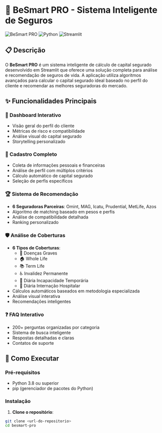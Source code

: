 # 🚀 BeSmart PRO - Sistema Inteligente de Seguros

![BeSmart PRO](https://img.shields.io/badge/Version-1.0.0-blue)
![Python](https://img.shields.io/badge/Python-3.8%2B-green)
![Streamlit](https://img.shields.io/badge/Streamlit-1.28%2B-red)

## 📋 Descrição

O **BeSmart PRO** é um sistema inteligente de cálculo de capital segurado desenvolvido em Streamlit que oferece uma solução completa para análise e recomendação de seguros de vida. A aplicação utiliza algoritmos avançados para calcular o capital segurado ideal baseado no perfil do cliente e recomendar as melhores seguradoras do mercado.

## ✨ Funcionalidades Principais

### 🎯 Dashboard Interativo
- Visão geral do perfil do cliente
- Métricas de risco e compatibilidade
- Análise visual do capital segurado
- Storytelling personalizado

### 👤 Cadastro Completo
- Coleta de informações pessoais e financeiras
- Análise de perfil com múltiplos critérios
- Cálculo automático de capital segurado
- Seleção de perfis específicos

### 🏆 Sistema de Recomendação
- **6 Seguradoras Parceiras**: Omint, MAG, Icatu, Prudential, MetLife, Azos
- Algoritmo de matching baseado em pesos e perfis
- Análise de compatibilidade detalhada
- Ranking personalizado

### 🛡️ Análise de Coberturas
- **6 Tipos de Coberturas**:
  - 🦠 Doenças Graves
  - 🏠 Whole Life
  - 📚 Term Life
  - ♿ Invalidez Permanente
  - 💼 Diária Incapacidade Temporária
  - 🏥 Diária Internação Hospitalar
- Cálculos automáticos baseados em metodologia especializada
- Análise visual interativa
- Recomendações inteligentes

### ❓ FAQ Interativo
- 200+ perguntas organizadas por categoria
- Sistema de busca inteligente
- Respostas detalhadas e claras
- Contatos de suporte

## 🚀 Como Executar

### Pré-requisitos
- Python 3.8 ou superior
- pip (gerenciador de pacotes do Python)

### Instalação

1. **Clone o repositório**:
```bash
git clone <url-do-repositorio>
cd besmart-pro